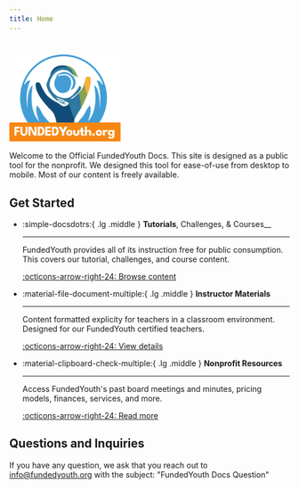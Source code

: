 ```yaml
---
title: Home
---
```

#

<img src="./assets/FundedYouth-Original.svg" style="max-width: 200px;" />

Welcome to the Official FundedYouth Docs. This site is designed as a public tool for the nonprofit. We designed this tool for ease-of-use from desktop to mobile. Most of our content is freely available.

## Get Started

<div class="grid cards" markdown>

-   :simple-docsdotrs:{ .lg .middle } __Tutorials__, Challenges, & Courses__

    ---

    FundedYouth provides all of its instruction free for public consumption. This covers our tutorial, challenges, and course content.

    [:octicons-arrow-right-24: Browse content](./tutorials/README.md)

-   :material-file-document-multiple:{ .lg .middle } __Instructor Materials__

    ---

    Content formatted explicity for teachers in a classroom environment. Designed for our FundedYouth certified teachers.

    [:octicons-arrow-right-24: View details](./instructors/README.md)

-   :material-clipboard-check-multiple:{ .lg .middle } __Nonprofit Resources__

    ---

    Access FundedYouth's past board meetings and minutes, pricing models, finances, services, and more.

    [:octicons-arrow-right-24: Read more](./nonprofit/README.md)

</div>

## Questions and Inquiries

If you have any question, we ask that you reach out to [info@fundedyouth.org](https://fundedyouth.org/contact/) with the subject: "FundedYouth Docs Question"
